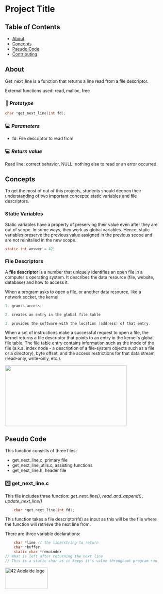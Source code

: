 # Project Title

## Table of Contents

- [About](#about)
- [Concepts](#concepts)
- [Pseudo Code](#pseudo)
- [Contributing](../CONTRIBUTING.md)

## About <a name = "about"></a>

Get_next_line is a function that returns a line read from a file descriptor. 

External functions used: read, malloc, free

### 💾 *Prototype*

```c
char *get_next_line(int fd);
```

### 💻 *Parameters*

- fd: File descriptor to read from

### 💻 *Return value*

Read line: correct behavior.
NULL: nothing else to read or an error occurred.

## Concepts <a name = "concepts"></a>

To get the most of out of this projects, students should deepen their understanding of two important concepts: static variables and file descriptors.

### Static Variables

Static variables have a property of preserving their value even after they are out of scope. In some ways, they work as global variables. Hence, static variables preserve the previous value assigned in the previous scope and are not reinitalied in the new scope.
```c
static int answer = 42;
```


### File Descriptors

A **file descriptor** is a number that uniquely identifies an open file in a computer's operating system. It describes the data resource (file, website, database) and how to access it. 

When a program asks to open a file, or another data resource, like a network socket, the kernel: 

```c
1. grants access
```

```c
2. creates an entry in the global file table
```

```c
3. provides the software with the location (address) of that entry.
```
When a set of instructions make a successful request to open a file, the kernel returns a file descriptor that points to an entry in the kernel's global file table. The file table entry contains information such as the inode of the file (a.k.a. index node - a description of a file-system objects such as a file or a directory), byte offset, and the access restrictions for that data stream (read-only, write-only, etc.).

<img width="400" height="200" src="https://www.computerhope.com/jargon/f/file-descriptor.jpg">

## Pseudo Code <a name = "pseudo"></a>

This function consists of three files: 
- get_next_line.c, primary file
- get_next_line_utils.c, assisting functions
- get_next_line.h, header file

### 1️⃣   **get_next_line.c**
This file includes three function: *get_next_line()*, *read_and_append()*, *update_next_line()*

```c
	char *get_next_line(int fd);
```

This function takes a file descriptor(fd) as input as this will be the file where the function will retrieve the next line from. 

There are three variable declarations:

```c
	char *line // the line/string to return
	char *buffer
	static char *remainder 
// What is left after returning the next line
// This is a static char as it keeps it's value throughout program run-time 
```


<img width=140px height=70px src="https://static.wixstatic.com/media/745a58_841e3c76fb5941598a97d2fd9f23ea5c~mv2.png/v1/fill/w_918,h_508,al_c/745a58_841e3c76fb5941598a97d2fd9f23ea5c~mv2.png" alt="42 Adelaide logo"></a>